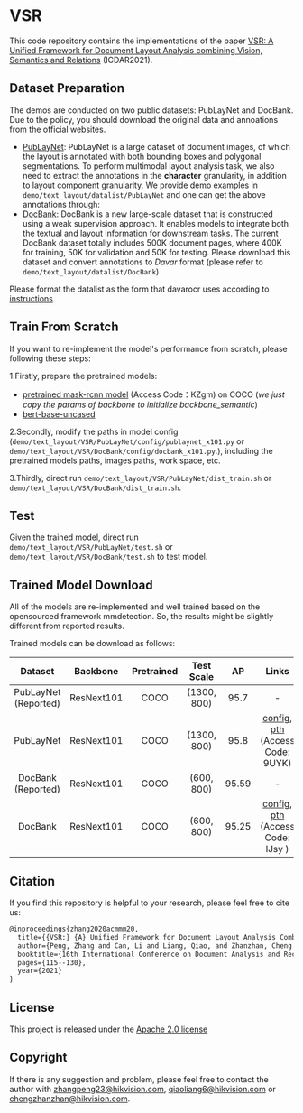 # VSR

This code repository contains the implementations of the paper [VSR:  A Unified Framework for Document Layout Analysis combining Vision, Semantics and Relations](https://arxiv.org/pdf/2105.06220.pdf) (ICDAR2021).

## Dataset Preparation

The demos are conducted on two public datasets: PubLayNet and DocBank. Due to the policy, you should download the original data and annoations from the official websites.
- [PubLayNet](https://github.com/ibm-aur-nlp/PubLayNet): PubLayNet is a large
 dataset of document images, of which the layout is annotated with both bounding boxes and polygonal segmentations. To perform multimodal layout analysis task, we also need to extract the annotations in the **character** granularity, in addition to layout component granularity. We provide demo examples in `demo/text_layout/datalist/PubLayNet` and one can get the above annotations through:
- [DocBank](https://github.com/doc-analysis/DocBank): DocBank is a new large-scale dataset that is constructed using a weak supervision approach. It enables models to integrate both the textual and layout information for downstream tasks. The current DocBank dataset totally includes 500K document pages, where 400K for training, 50K for validation and 50K for testing. Please download this dataset and convert annotations to *Davar* format (please refer to `demo/text_layout/datalist/DocBank`)

Please format the datalist as the form that davarocr uses according to [instructions](../datalist/readme.md).

## Train From Scratch

If you want to re-implement the model's performance from scratch, please following these steps:

1.Firstly, prepare the pretrained models:

-  [pretrained mask-rcnn model](https://one.hikvision.com/#/link/vpg0qc0rd7XuuB6GnckA) (Access Code：KZgm) on COCO (*we just copy the params of backbone to initialize backbone_semantic*)
-  [bert-base-uncased](https://huggingface.co/bert-base-uncased)

2.Secondly, modify the paths in model config (`demo/text_layout/VSR/PubLayNet/config/publaynet_x101.py` or `demo/text_layout/VSR/DocBank/config/docbank_x101.py`.), including the pretrained models paths, images paths, work space, etc. 

3.Thirdly, direct run `demo/text_layout/VSR/PubLayNet/dist_train.sh` or `demo/text_layout/VSR/DocBank/dist_train.sh`.

## Test

Given the trained model, direct run `demo/text_layout/VSR/PubLayNet/test.sh` or `demo/text_layout/VSR/DocBank/test.sh` to test model.

## Trained Model Download

All of the models are re-implemented and well trained based on the opensourced framework mmdetection. So, the results might be slightly different from reported results.

Trained models can be download as follows:

|  Dataset  |  Backbone  | Pretrained |  Test Scale  |  AP   |                           Links                             |
| :-------: | :--------: | :--------: | :---------: | :---: |  :----------------------------------------------------------: |
| PubLayNet (Reported) | ResNext101 |    COCO    | (1300, 800) | 95.7  |  - |
| PubLayNet | ResNext101 |    COCO    | (1300, 800) | 95.8     | [config](./PubLayNet/config/publaynet_x101.py), [pth](https://one.hikvision.com/#/link/Y61k2Kq3xyYrXWwo01Oj) (Access Code: 9UYK) |
|  DocBank (Reported) | ResNext101 |    COCO    | (600, 800)  |  95.59      |  - |
|  DocBank  | ResNext101 |    COCO    | (600, 800)  | 95.25  | [config](./DocBank/config/docbank_x101.py), [pth](https://one.hikvision.com/#/link/76YItjTJkFNFMC0VNEK9) (Access Code: lJsy ) |

## Citation

If you find this repository is helpful to your research, please feel free to cite us:

``` markdown
@inproceedings{zhang2020acmmm20,
  title={{VSR:} {A} Unified Framework for Document Layout Analysis Combining Vision, Semantics and Relations},
  author={Peng, Zhang and Can, Li and Liang, Qiao, and Zhanzhan, Cheng and Shiliang, Pu and Yi, Niu and Fei, Wu},
  booktitle={16th International Conference on Document Analysis and Recognition ({ICDAR})},
  pages={115--130},
  year={2021}
}
```

## License

This project is released under the [Apache 2.0 license](../../../davar_ocr/LICENSE)

## Copyright

If there is any suggestion and problem, please feel free to contact the author with zhangpeng23@hikvision.com, qiaoliang6@hikvision.com or chengzhanzhan@hikvision.com.